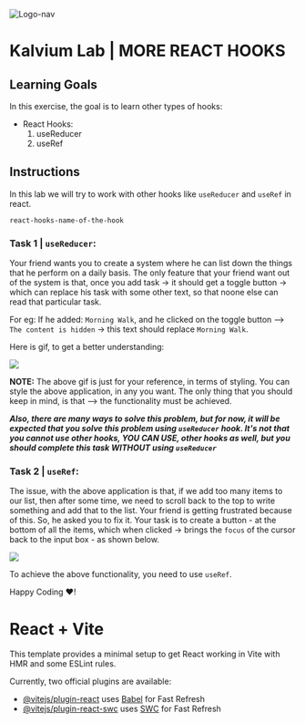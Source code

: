 ![Logo-nav](https://s3.ap-south-1.amazonaws.com/kalvi-education.github.io/front-end-web-development/Kalvium-Logo.png)


# Kalvium Lab | MORE REACT HOOKS

## Learning Goals

In this exercise, the goal is to learn other types of hooks:

- React Hooks:
  1. useReducer
  2. useRef


## Instructions
In this lab we will try to work with other hooks like `useReducer` and  `useRef` in react.

`react-hooks-name-of-the-hook`

### Task 1 | `useReducer`:
Your friend wants you to create a system where he can list down the things that he perform on a daily basis. The only feature that your friend want out of the system is that, once you add task -> it should get a toggle button -> which can replace his task with some other text, so that noone else can read that particular task.

For eg:
If he added: `Morning Walk`, and he clicked on the toggle button --> `The content is hidden` -> this text should replace `Morning Walk`.

Here is gif, to get a better understanding:

![](https://s3.ap-south-1.amazonaws.com/kalvi-education.github.io/front-end-web-development/useReducer.gif)

**NOTE:** The above gif is just for your reference, in terms of styling. You can style the above application, in any you want. The only thing that you should keep in mind, is that --> the functionality must be achieved. 

***Also, there are many ways to solve this problem, but for now, it will be expected that you solve this problem using `useReducer` hook. It's not that you cannot use other hooks, YOU CAN USE, other hooks as well, but you should complete this task WITHOUT using `useReducer`***


### Task 2 | `useRef`:

The issue, with the above application is that, if we add too many items to our list, then after some time, we need to scroll back to the top to write something and add that to the list. Your friend is getting frustrated because of this. So, he asked you to fix it. 
Your task is to create a button - at the bottom of all the items, which when clicked -> brings the `focus` of the cursor back to the input box - as shown below.

![](https://s3.ap-south-1.amazonaws.com/kalvi-education.github.io/front-end-web-development/useRef.gif)

To achieve the above functionality, you need to use `useRef`.

Happy Coding ❤️!



# React + Vite

This template provides a minimal setup to get React working in Vite with HMR and some ESLint rules.

Currently, two official plugins are available:

- [@vitejs/plugin-react](https://github.com/vitejs/vite-plugin-react/blob/main/packages/plugin-react/README.md) uses [Babel](https://babeljs.io/) for Fast Refresh
- [@vitejs/plugin-react-swc](https://github.com/vitejs/vite-plugin-react-swc) uses [SWC](https://swc.rs/) for Fast Refresh
